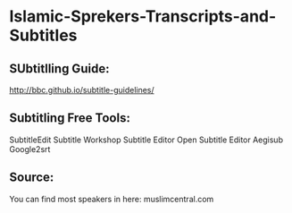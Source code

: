 # Islamic-Sprekers-Transcripts-and-Subtitles



SUbtitlling Guide: 
-----------------------------------------
http://bbc.github.io/subtitle-guidelines/

Subtitling Free Tools:
----------------------------------------
SubtitleEdit
Subtitle Workshop
Subtitle Editor
Open Subtitle Editor
Aegisub
Google2srt

Source:
--------------------------------------
You can find most speakers in here: muslimcentral.com
